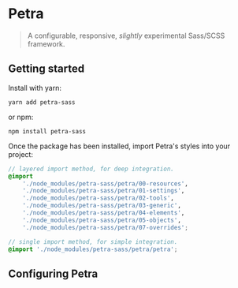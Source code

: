 # Petra

> A configurable, responsive, *slightly* experimental Sass/SCSS framework.


## Getting started

Install with yarn:

```
yarn add petra-sass
```

or npm:

```
npm install petra-sass
```

Once the package has been installed, import Petra's styles into your project:

```scss
// layered import method, for deep integration.
@import
    './node_modules/petra-sass/petra/00-resources',
    './node_modules/petra-sass/petra/01-settings',
    './node_modules/petra-sass/petra/02-tools',
    './node_modules/petra-sass/petra/03-generic',
    './node_modules/petra-sass/petra/04-elements',
    './node_modules/petra-sass/petra/05-objects',
    './node_modules/petra-sass/petra/07-overrides';
```

```scss
// single import method, for simple integration.
@import './node_modules/petra-sass/petra/petra';
```


## Configuring Petra
